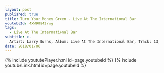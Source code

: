 ```yaml
---
layout: post
published: true
title: Turn Your Money Green - Live At The International Bar
youtubeId: 4XW99E42rwg
tags:
  - Live At The International Bar
subtitle: >-
  Artist: Larry Burns, Album: Live At The International Bar, Track: 13, Title: Turn Your Money Green.
date: 2018/01/06
---
```

{% include youtubePlayer.html id=page.youtubeId %}
{% include youtubeLink.html id=page.youtubeId %}
